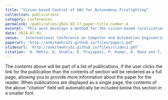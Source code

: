 ```yaml
---
title: "Vision-based Control of UAV for Autonomous Firefighting"
collection: publications
category: conferences
permalink: /publication/2024-02-17-paper-title-number-4
excerpt: 'This work develops a method for the vision-based localization and control of a UAV in firefighting situations. Detection of fire is done using a deep learning technique Precise 3-D cartesian coordinates of the centroid of fire is obtained using onboard sensors, contributing to the localization of fire. A PID based control strategy is developed for continuous tracking of fire and also maintaining a particular distance from the fire for ensuring accurate spraying. Additionally, the performance of the spraying subassembly has been independently verified.'
date: 2024-07-01
venue: ' International Conference on Computer and Automation Engineering 2024, Melbourne, Australia'
paperurl: 'http://ankitmehra31.github.io/files/paper1.pdf'
slidesurl: 'http://ankitmehra31.github.io/files/slides1.pdf'
citation: 'A. Mehra, A. Shukla, D. Prajapati, P. Kumar, A. Rana and T. Patil, "Vision-Based Control of UAV for Autonomous Firefighting," 2024 16th International Conference on Computer and Automation Engineering (ICCAE), Melbourne, Australia, 2024, pp. 562-566, doi: 10.1109/ICCAE59995.2024.10569529. keywords: {Location awareness;Deep learning;Automation;Accuracy;Spraying;Autonomous aerial vehicles;Feature extraction;Fire detection;Vision-based control algorithm;Unmanned Aerial Vehicle(UAV);Robotics and Automation;Autonomous firefighting},'
---
```


The contents above will be part of a list of publications, if the user clicks the link for the publication than the contents of section will be rendered as a full page, allowing you to provide more information about the paper for the reader. When publications are displayed as a single page, the contents of the above "citation" field will automatically be included below this section in a smaller font.